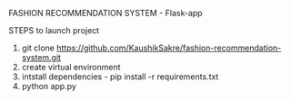 FASHION RECOMMENDATION SYSTEM - Flask-app

STEPS to launch project
1. git clone https://github.com/KaushikSakre/fashion-recommendation-system.git
2. create virtual environment
3. intstall dependencies - pip install -r requirements.txt
4. python app.py
   
